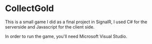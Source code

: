 # CollectGold
This is a small game I did as a final project in SignalR, I used C# for the serverside and Javascript for the client side. 

In order to run the game, you'll need Microsoft Visual Studio.  
